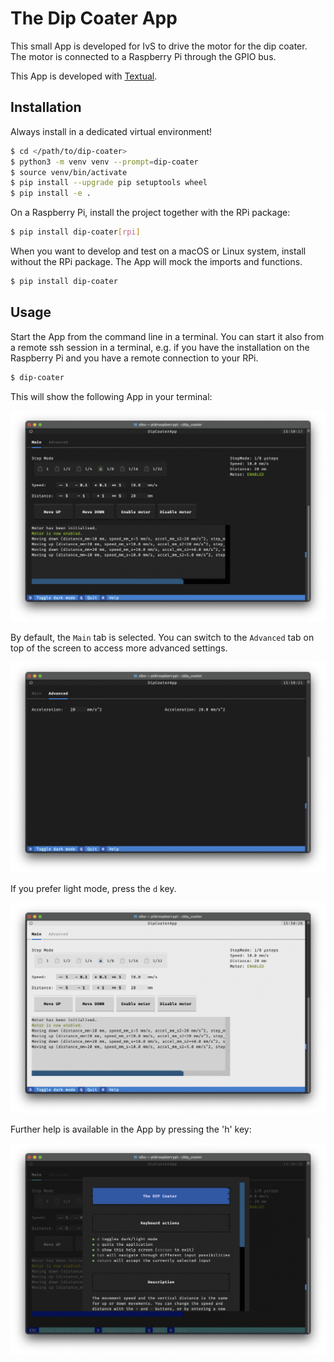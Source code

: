 # The Dip Coater App

This small App is developed for IvS to drive the motor for the dip coater. The motor is connected to a Raspberry Pi through the GPIO bus.

This App is developed with [Textual](https://www.textualize.io).

## Installation

Always install in a dedicated virtual environment!

```bash
$ cd </path/to/dip-coater>
$ python3 -m venv venv --prompt=dip-coater
$ source venv/bin/activate
$ pip install --upgrade pip setuptools wheel
$ pip install -e .
```

On a Raspberry Pi, install the project together with the RPi package:

```bash
$ pip install dip-coater[rpi] 
```

When you want to develop and test on a macOS or Linux system, install without the RPi package. The App will mock the imports and functions.

```bash
$ pip install dip-coater
```

## Usage

Start the App from the command line in a terminal. You can start it also from a remote ssh session in a terminal, e.g. if you have the installation on the Raspberry Pi and you have a remote connection to your RPi.

```bash
$ dip-coater
```

This will show the following App in your terminal:

![](https://raw.githubusercontent.com/IvS-KULeuven/dip_coater/develop/images/dip-coater-dark.png)

By default, the `Main` tab is selected. You can switch to the `Advanced` tab on top of the screen to access more advanced settings.

![](https://raw.githubusercontent.com/IvS-KULeuven/dip_coater/develop/images/dip-coater-dark-advanced.png)

If you prefer light mode, press the `d` key.

![](https://raw.githubusercontent.com/IvS-KULeuven/dip_coater/develop/images/dip-coater-light.png)

Further help is available in the App by pressing the 'h' key:

![](https://raw.githubusercontent.com/IvS-KULeuven/dip_coater/develop/images/dip-coater-help-screen.png)

